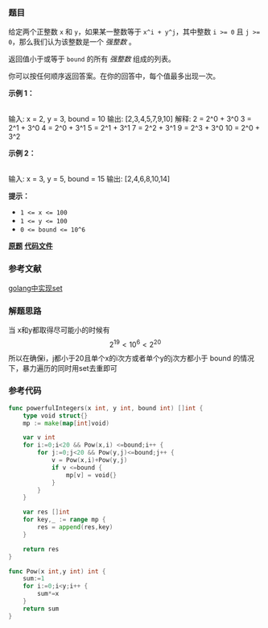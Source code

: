 ### 题目
给定两个正整数 `x` 和 `y`，如果某一整数等于 `x^i + y^j`，其中整数 `i >= 0` 且 `j >= 0`，那么我们认为该整数是一个
_强整数_ 。

返回值小于或等于 `bound` 的所有 _强整数_ 组成的列表。

你可以按任何顺序返回答案。在你的回答中，每个值最多出现一次。



**示例 1：**


​    
    输入: x = 2, y = 3, bound = 10
    输出: [2,3,4,5,7,9,10]
    解释:
    2 = 2^0 + 3^0
    3 = 2^1 + 3^0
    4 = 2^0 + 3^1
    5 = 2^1 + 3^1
    7 = 2^2 + 3^1
    9 = 2^3 + 3^0
    10 = 2^0 + 3^2


**示例  2：**


​    
    输入: x = 3, y = 5, bound = 15
    输出: [2,4,6,8,10,14]




**提示：**

  * `1 <= x <= 100`
  * `1 <= y <= 100`
  * `0 <= bound <= 10^6`

 **[原题](https://leetcode-cn.com/problems/powerful-integers/)**    **[代码文件](https://github.com/LZH139/leetcode_Go/blob/master/src/HashTable/simple/PowerfulIntegers/PowerfulIntegers.go)**


### 参考文献
[golang中实现set](https://github.com/LZH139/leetcode_Go/blob/master/guide/golang%E5%B0%8F%E6%8A%80%E5%B7%A7.md)

### 解题思路

当 x和y都取得尽可能小的时候有 $$ 2^{19}<10^6<2^{20} $$ 所以在确保i，j都小于20且单个x的i次方或者单个y的j次方都小于 bound 的情况下，暴力遍历的同时用set去重即可


### 参考代码

```go
func powerfulIntegers(x int, y int, bound int) []int {
	type void struct{}
	mp := make(map[int]void)

	var v int
	for i:=0;i<20 && Pow(x,i) <=bound;i++ {
		for j:=0;j<20 && Pow(y,j)<=bound;j++ {
			v = Pow(x,i)+Pow(y,j)
			if v <=bound {
				mp[v] = void{}
			}
		}
	}

	var res []int
	for key,_ := range mp {
		res = append(res,key)
	}

	return res
}

func Pow(x int,y int) int {
	sum:=1
	for i:=0;i<y;i++ {
		sum*=x
	}
	return sum
}

```




